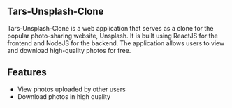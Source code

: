 ## Tars-Unsplash-Clone

Tars-Unsplash-Clone is a web application that serves as a clone for the popular photo-sharing website, Unsplash. It is built using ReactJS for the frontend and NodeJS for the backend. The application allows users to view and download high-quality photos for free. 
## Features

* View photos uploaded by other users
* Download photos in high quality
